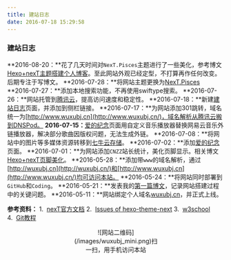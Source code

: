 ```yaml
---
title: 建站日志
date: 2016-07-18 15:29:58
---
```

### 建站日志
**2016-08-20：**花了几天时间对``NexT.Pisces``主题进行了一些美化，参考博文[Hexo+nexT主题搭建个人博客](http://www.wuxubj.cn/2016/08/Hexo-nexT-build-personal-blog/)。至此网站外观已经定型，不打算再作任何改变。后期专注于写博文。
**2016-07-28：**将网站主题更换为[NexT.Pisces](https://github.com/iissnan/hexo-theme-next)
**2016-07-27：**添加本地搜索功能，不再使用swiftype搜索。
**2016-07-26：**网站托管到[腾讯云](https://www.qcloud.com/)，提高访问速度和稳定性。
**2016-07-18：**新建[建站日志](http://www.wuxubj.cn/weblog/)页面，并添加到侧栏链接。
**2016-07-17：**为网站添加301跳转，域名统一为[http://www.wuxubj.cn](http://www.wuxubj.cn/)，域名解析从腾讯云搬到DNSPod。
**2016-07-15：**[爱的纪念](http://www.wuxubj.cn/mylove/)页面用自定义音乐播放器替换网易云音乐外链播放器，解决部分歌曲因版权问题，无法生成外链。
**2016-07-08：**将网站中的图片等多媒体资源转移到[七牛云存储](http://www.qiniu.com/)。
**2016-07-02：**添加[爱的纪念](http://www.wuxubj.cn/mylove/)页面。
**2016-07-01：**为网站添加``CNZZ``站长统计，美化页脚显示。相关博文[Hexo+nexT页脚美化](http://www.wuxubj.cn/2016/07/06/footer-beautify-of-nexT/)。
**2016-05-28：**添加带``www``的域名解析，通过[http://wuxubj.cn](http://wuxubj.cn/)和[http://www.wuxubj.cn](http://www.wuxubj.cn/)均可访问本站。
**2016-05-24：**将网站同时部署到``GitHub``和``Coding``。
**2016-05-21：**发表我的[第一篇博文](http://www.wuxubj.cn/2016/05/Hexo搭建个人博客-初级篇/)，记录网站搭建过程中的关键问题。
**2016-05-11：**网站绑定个人域名[wuxubj.cn](http://wuxubj.cn/)，并正式上线。

**参考资料：**
1.&nbsp;&nbsp;[nexT官方文档](http://theme-next.iissnan.com/theme-settings.html)
2.&nbsp;&nbsp;[Issues of hexo-theme-next](https://github.com/iissnan/hexo-theme-next/issues)
3.&nbsp;&nbsp;[w3school](http://www.w3school.com.cn/)
4.&nbsp;&nbsp;[Git教程](https://git-scm.com/book/zh/v2/%E8%B5%B7%E6%AD%A5-%E5%AE%89%E8%A3%85-Git)
<center><div style="width:200px;height:200px;padding-bottom:30px;">![网站二维码](/images/wuxubj_mini.png)扫一扫，用手机访问本站</div></center>
<link rel="stylesheet" href="/css/mycss/underline.css">



